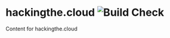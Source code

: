 # hackingthe.cloud ![Build Check](https://github.com/Hacking-the-Cloud/hackingthe.cloud/workflows/Build%20Check/badge.svg)
Content for hackingthe.cloud
